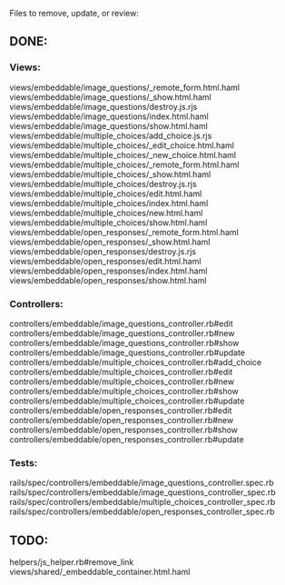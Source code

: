 Files to remove, update, or review:

## DONE:

### Views:
views/embeddable/image_questions/_remote_form.html.haml
views/embeddable/image_questions/_show.html.haml
views/embeddable/image_questions/destroy.js.rjs
views/embeddable/image_questions/index.html.haml
views/embeddable/image_questions/show.html.haml
views/embeddable/multiple_choices/add_choice.js.rjs
views/embeddable/multiple_choices/_edit_choice.html.haml
views/embeddable/multiple_choices/_new_choice.html.haml
views/embeddable/multiple_choices/_remote_form.html.haml
views/embeddable/multiple_choices/_show.html.haml
views/embeddable/multiple_choices/destroy.js.rjs
views/embeddable/multiple_choices/edit.html.haml
views/embeddable/multiple_choices/index.html.haml
views/embeddable/multiple_choices/new.html.haml
views/embeddable/multiple_choices/show.html.haml
views/embeddable/open_responses/_remote_form.html.haml
views/embeddable/open_responses/_show.html.haml
views/embeddable/open_responses/destroy.js.rjs
views/embeddable/open_responses/edit.html.haml
views/embeddable/open_responses/index.html.haml
views/embeddable/open_responses/show.html.haml

### Controllers:
controllers/embeddable/image_questions_controller.rb#edit
controllers/embeddable/image_questions_controller.rb#new
controllers/embeddable/image_questions_controller.rb#show
controllers/embeddable/image_questions_controller.rb#update
controllers/embeddable/multiple_choices_controller.rb#add_choice
controllers/embeddable/multiple_choices_controller.rb#edit
controllers/embeddable/multiple_choices_controller.rb#new
controllers/embeddable/multiple_choices_controller.rb#show
controllers/embeddable/multiple_choices_controller.rb#update
controllers/embeddable/open_responses_controller.rb#edit
controllers/embeddable/open_responses_controller.rb#new
controllers/embeddable/open_responses_controller.rb#show
controllers/embeddable/open_responses_controller.rb#update

### Tests:
rails/spec/controllers/embeddable/image_questions_controller.spec.rb
rails/spec/controllers/embeddable/image_questions_controller_spec.rb
rails/spec/controllers/embeddable/multiple_choices_controller_spec.rb
rails/spec/controllers/embeddable/open_responses_controller_spec.rb



## TODO:

helpers/js_helper.rb#remove_link
views/shared/_embeddable_container.html.haml